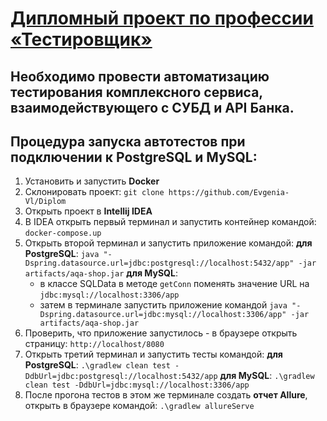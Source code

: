 # <u>Дипломный проект по профессии «Тестировщик»</u>

## Необходимо провести автоматизацию тестирования комплексного сервиса, взаимодействующего с СУБД и API Банка.

## Процедура запуска автотестов при подключении к PostgreSQL и MySQL:
1. Установить и запустить **Docker**
2. Склонировать проект: `git clone https://github.com/Evgenia-Vl/Diplom`
3. Открыть проект в **Intellij IDEA**
4. В IDEA открыть первый терминал и запустить контейнер командой: `docker-compose.up`
5. Открыть второй терминал и запустить приложение командой:
   **для PostgreSQL**:
   `java "-Dspring.datasource.url=jdbc:postgresql://localhost:5432/app" -jar artifacts/aqa-shop.jar`
   **для MySQL**:
   - в классе SQLData в методе `getConn` поменять значение URL на `jdbc:mysql://localhost:3306/app`
   - затем в терминале запустить приложение командой `java "-Dspring.datasource.url=jdbc:mysql://localhost:3306/app" -jar artifacts/aqa-shop.jar`   
7. Проверить, что приложение запустилось - в браузере открыть страницу: `http://localhost/8080`
8. Открыть третий терминал и запустить тесты командой:
   **для PostgreSQL**: `.\gradlew clean test -DdbUrl=jdbc:postgresql://localhost:5432/app`
   **для MySQL**: `.\gradlew clean test -DdbUrl=jdbc:mysql://localhost:3306/app` 
10. После прогона тестов в этом же терминале создать **отчет Allure**, открыть в браузере командой: `.\gradlew allureServe`
